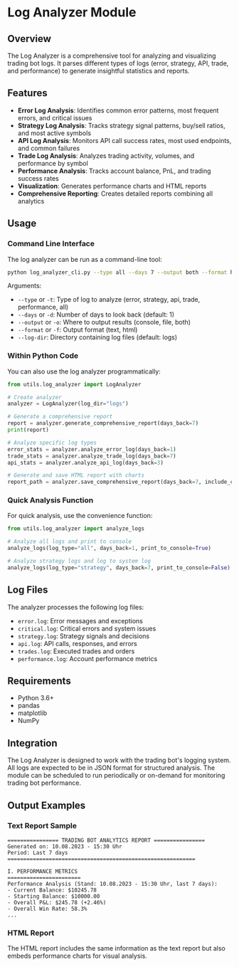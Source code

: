 # Log Analyzer Module

## Overview

The Log Analyzer is a comprehensive tool for analyzing and visualizing trading bot logs. It parses different types of logs (error, strategy, API, trade, and performance) to generate insightful statistics and reports.

## Features

- **Error Log Analysis**: Identifies common error patterns, most frequent errors, and critical issues
- **Strategy Log Analysis**: Tracks strategy signal patterns, buy/sell ratios, and most active symbols
- **API Log Analysis**: Monitors API call success rates, most used endpoints, and common failures
- **Trade Log Analysis**: Analyzes trading activity, volumes, and performance by symbol
- **Performance Analysis**: Tracks account balance, PnL, and trading success rates
- **Visualization**: Generates performance charts and HTML reports
- **Comprehensive Reporting**: Creates detailed reports combining all analytics

## Usage

### Command Line Interface

The log analyzer can be run as a command-line tool:

```bash
python log_analyzer_cli.py --type all --days 7 --output both --format html
```

Arguments:
- `--type` or `-t`: Type of log to analyze (error, strategy, api, trade, performance, all)
- `--days` or `-d`: Number of days to look back (default: 1)
- `--output` or `-o`: Where to output results (console, file, both)
- `--format` or `-f`: Output format (text, html)
- `--log-dir`: Directory containing log files (default: logs)

### Within Python Code

You can also use the log analyzer programmatically:

```python
from utils.log_analyzer import LogAnalyzer

# Create analyzer
analyzer = LogAnalyzer(log_dir="logs")

# Generate a comprehensive report
report = analyzer.generate_comprehensive_report(days_back=7)
print(report)

# Analyze specific log types
error_stats = analyzer.analyze_error_log(days_back=1)
trade_stats = analyzer.analyze_trade_log(days_back=7)
api_stats = analyzer.analyze_api_log(days_back=3)

# Generate and save HTML report with charts
report_path = analyzer.save_comprehensive_report(days_back=7, include_charts=True)
```

### Quick Analysis Function

For quick analysis, use the convenience function:

```python
from utils.log_analyzer import analyze_logs

# Analyze all logs and print to console
analyze_logs(log_type="all", days_back=1, print_to_console=True)

# Analyze strategy logs and log to system log
analyze_logs(log_type="strategy", days_back=7, print_to_console=False)
```

## Log Files

The analyzer processes the following log files:

- `error.log`: Error messages and exceptions
- `critical.log`: Critical errors and system issues
- `strategy.log`: Strategy signals and decisions
- `api.log`: API calls, responses, and errors
- `trades.log`: Executed trades and orders
- `performance.log`: Account performance metrics

## Requirements

- Python 3.6+
- pandas
- matplotlib
- NumPy

## Integration

The Log Analyzer is designed to work with the trading bot's logging system. All logs are expected to be in JSON format for structured analysis. The module can be scheduled to run periodically or on-demand for monitoring trading bot performance.

## Output Examples

### Text Report Sample
```
================ TRADING BOT ANALYTICS REPORT ================
Generated on: 10.08.2023 - 15:30 Uhr
Period: Last 7 days
===========================================================

I. PERFORMANCE METRICS
=======================
Performance Analysis (Stand: 10.08.2023 - 15:30 Uhr, last 7 days):
- Current Balance: $10245.78
- Starting Balance: $10000.00
- Overall P&L: $245.78 (+2.46%)
- Overall Win Rate: 58.3%
...
```

### HTML Report
The HTML report includes the same information as the text report but also embeds performance charts for visual analysis. 